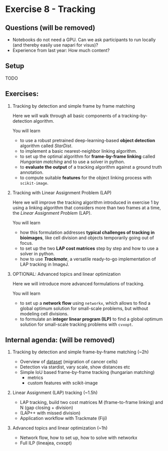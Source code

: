 # Exercise 8 - Tracking

## Questions (will be removed)

- Notebooks do not need a GPU. Can we ask participants to run locally (and thereby easily use napari for visus)?
- Experience from last year: How much content?

## Setup

TODO

## Exercises:

1. Tracking by detection and simple frame by frame matching

    Here we will walk through all basic components of a tracking-by-detection algorithm.
    
    You will learn
    - to use a robust pretrained deep-learning-based **object detection** algorithm called _StarDist_.
    - to implement a basic nearest-neighbor linking algorithm.
    - to set up the optimal algorithm for **frame-by-frame linking** called _Hungarian matching_ and to use a solver in python.
    - to **evaluate the output** of a tracking algorithm against a ground truth annotation.
    - to compute suitable **features** for the object linking process with `scikit-image`.


2. Tracking with Linear Assignment Problem (LAP)

    Here we will improve the tracking algorithm introduced in exercise 1 by using a linking algorithm that considers more than two frames at a time, the _Linear Assignment Problem_ (LAP).
    
    You will learn
    - how this formulation addresses **typical challenges of tracking in bioimages**, like cell division and objects temporarily going out of focus.
    - to set up the two **LAP cost matrices** step by step and how to use a solver in python.
    - how to use **_Trackmate_**, a versatile ready-to-go implementation of LAP tracking in ImageJ.

3. OPTIONAL: Advanced topics and linear optimization

    Here we will introduce more advanced formulations of tracking.
    
    You will learn
    - to set up a **network flow** using `networkx`, which allows to find a global optimum solution for small-scale problems, but without modeling cell divisions.
    - to formulate an **integer linear program (ILP)** to find a global optimum solution for small-scale tracking problems with `cvxopt`.

## Internal agenda: (will be removed)

1. Tracking by detection and simple frame-by-frame matching (~2h)
    - Overview of [dataset](https://zenodo.org/record/5206107/files/P31-crop.tif?download=1) (migration of cancer cells) 
    - Detection via stardist, vary scale, show distances etc 
    - Simple IoU based frame-by-frame tracking (hungarian matching)
        * metrics
        * custom features with scikit-image
  
2. Linear Assignment (LAP) tracking (~1.5h)
    - LAP tracking, build two cost matrices M (frame-to-frame linking) and N (gap closing + division) 
    - (LAP++ with missed division)
    - Application workflow with Trackmate (Fiji)
  

3. Advanced topics and linear optimization (~1h)
    - Network flow, how to set up, how to solve with networkx 
    - Full ILP (lineajea, cvxopt)
